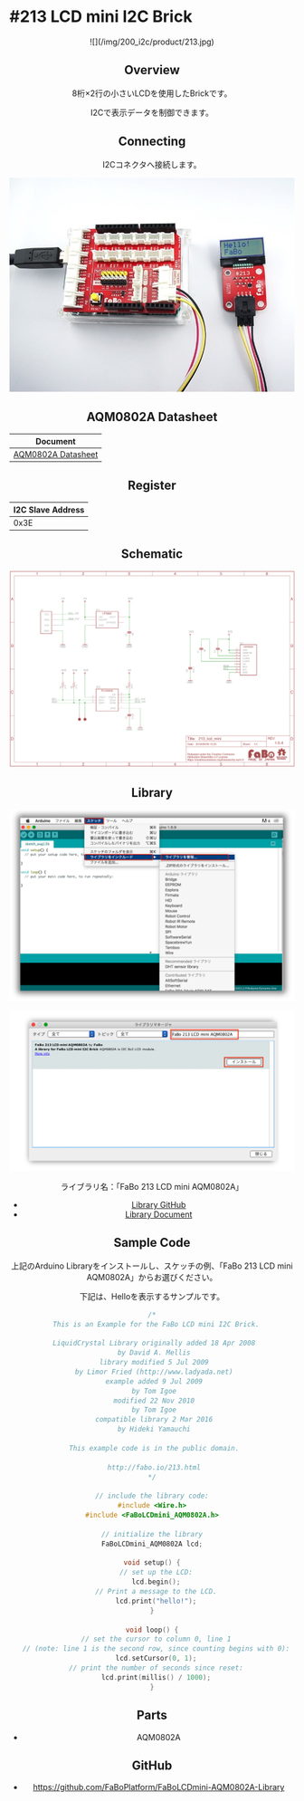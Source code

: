 # #213 LCD mini I2C Brick

<center>![](/img/200_i2c/product/213.jpg)
<!--COLORME-->

## Overview
8桁×2行の小さいLCDを使用したBrickです。

I2Cで表示データを制御できます。

## Connecting
I2Cコネクタへ接続します。

![](/img/200_i2c/connect/213_lcdmini_connect.jpg)


## AQM0802A Datasheet
| Document |
| -- |
| [AQM0802A Datasheet](http://akizukidenshi.com/catalog/g/gP-06669/) |

## Register
| I2C Slave Address |
|:-- |
| 0x3E |

## Schematic
![](/img/200_i2c/schematic/213_lcd_mini.png)

## Library

![](/img/common/install_lib.png)

![](/img/200_i2c/docs/213_lcdmini_docs_001.png)

  ライブラリ名：「FaBo 213 LCD mini AQM0802A」

- [Library GitHub](https://github.com/FaBoPlatform/FaBoLCDmini-AQM0802A-Library)
- [Library Document](http://fabo.io/doxygen/FaBoLCDmini-AQM0802A-Library)

## Sample Code

上記のArduino Libraryをインストールし、スケッチの例、「FaBo 213 LCD mini AQM0802A」からお選びください。

下記は、Helloを表示するサンプルです。

```c
/*
  This is an Example for the FaBo LCD mini I2C Brick.

 LiquidCrystal Library originally added 18 Apr 2008
 by David A. Mellis
 library modified 5 Jul 2009
 by Limor Fried (http://www.ladyada.net)
 example added 9 Jul 2009
 by Tom Igoe
 modified 22 Nov 2010
 by Tom Igoe
 compatible library 2 Mar 2016
 by Hideki Yamauchi

 This example code is in the public domain.

 http://fabo.io/213.html
*/

// include the library code:
#include <Wire.h>
#include <FaBoLCDmini_AQM0802A.h>

// initialize the library
FaBoLCDmini_AQM0802A lcd;

void setup() {
  // set up the LCD:
  lcd.begin();
  // Print a message to the LCD.
  lcd.print("hello!");
}

void loop() {
  // set the cursor to column 0, line 1
  // (note: line 1 is the second row, since counting begins with 0):
  lcd.setCursor(0, 1);
  // print the number of seconds since reset:
  lcd.print(millis() / 1000);
}
```


## Parts
- AQM0802A

## GitHub
- https://github.com/FaBoPlatform/FaBoLCDmini-AQM0802A-Library
